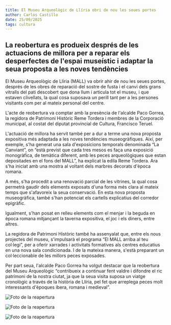 ```yaml
---
title: El Museu Arqueològic de Llíria obri de nou les seues portes
author: Carlos Castillo
date: 25/09/2025
tags: cultura
---
```


## La reobertura es produeix després de les actuacions de millora per a reparar els desperfectes de l'espai museístic i adaptar la seua proposta a les noves tendències

El Museu Arqueològic de Llíria (MALL) va obrir ahir de nou les seues portes, després de les obres de reparació del sostre de fusta i el canvi dels grans vitralls del pati descobert que dona llum i articula tot el museu, i que estaven clivellats, la qual cosa suposava un perill tant per a les persones visitants com per al mateix personal del centre.

L'acte de reobertura va comptar amb la presència de l'alcalde Paco Gorrea, la regidora de Patrimoni Històric Reme Tordera i membres de la Corporació municipal, al costat del diputat provincial de Cultura, Francisco Teruel.

L'actuació de millora ha servit també per a dur a terme una nova proposta expositiva més adaptada a les noves tendències museogràfiques. Així, per exemple, s'ha generat una sala d'exposicions temporals denominada “La Canviant”, on “està previst que cada tres mesos es faça una exposició monogràfica, de temàtica diferent, amb les peces arqueològiques que estan depositades en el fons del MALL”, ha explicat la edila Reme Tordera. Ara s'ha iniciat amb una mostra al voltant dels marbres decorats d'època romana.

A més, s'ha procedit a una renovació parcial de les vitrines, la qual cosa permetrà gaudir dels elements exposats d'una forma més clara al mateix temps que s'afavoreix la seua conservació. En esta nova proposta museogràfica, també s'han potenciat els cartells explicatius del corredor epigràfic.

Igualment, s'han posat en relleu elements com el menjar i la beguda en època romana mitjançant la taverna expositiva, el joc i els diners, entre altres.

La regidora de Patrimoni Històric també ha assenyalat que, entre els nous projectes del museu, s'impulsarà el programa “El MALL arriba al teu col·legi”, per a oferir xarrades i activitats formatives als centres educatius en una nova sala condicionada. I de la mateixa manera, s'està preparant un col·leccionable de les millors peces exposades.

Per part seua, l'alcalde Paco Gorrea ha volgut destacar que la reobertura del Museu Arqueològic “contribueix a continuar fent valdre i difondre el ric patrimoni de la nostra ciutat, ja que la seua visita suposa un viatge cronològic a través de la història de Llíria, pel fet que arreplega peces molt interessants d'èpoques ibera, romana i medieval”. 


![ Foto de la reapertura ](/assets/continguts/recursos/20250925-01reaperturaMALL.jpg "Foto de la reapertura")

![ Foto de la reapertura ](/assets/continguts/recursos/20250925-02reaperturaMALL.jpg "Foto de la reapertura")

![ Foto de la reapertura ](/assets/continguts/recursos/20250925-03reaperturaMALL.jpg "Foto de la reapertura")